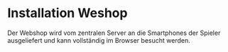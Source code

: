 # Installation Weshop

Der Webshop wird vom zentralen Server an die Smartphones der Spieler ausgeliefert und kann vollständig im Browser besucht werden.